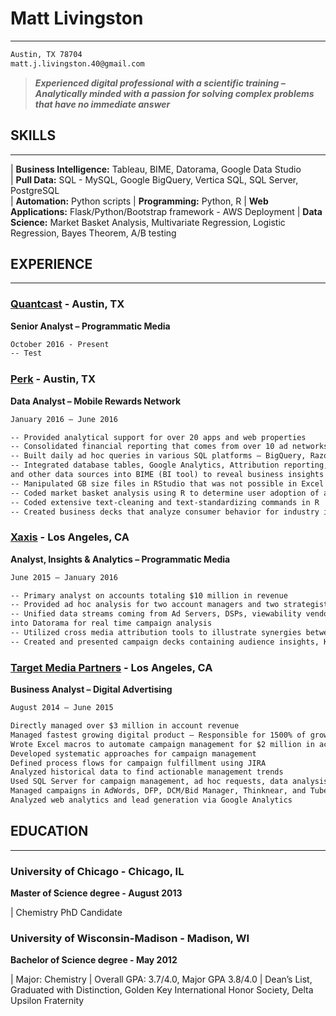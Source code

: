 # Matt Livingston 
---
```markdown 
Austin, TX 78704
matt.j.livingston.40@gmail.com
```
>_**Experienced digital professional with a scientific training – Analytically minded with a passion for solving complex problems that have no immediate answer**_

## SKILLS
---

| **Business Intelligence:** Tableau, BIME, Datorama, Google Data Studio  
| **Pull Data:** SQL - MySQL, Google BigQuery, Vertica SQL, SQL Server, PostgreSQL  
| **Automation:** Python scripts
| **Programming:** Python, R
| **Web Applications:** Flask/Python/Bootstrap framework - AWS Deployment
| **Data Science:** Market Basket Analysis, Multivariate Regression, Logistic Regression, Bayes Theorem, A/B testing  

## EXPERIENCE
---
### [Quantcast](https://www.quantcast.com/) - Austin, TX 
**Senior Analyst – Programmatic Media**
```markdown 
October 2016 - Present
-- Test
```
### [Perk](https://perk.com/) - Austin, TX  
**Data Analyst – Mobile Rewards Network**
```markdown
January 2016 – June 2016

-- Provided analytical support for over 20 apps and web properties 
-- Consolidated financial reporting that comes from over 10 ad networks 
-- Built daily ad hoc queries in various SQL platforms – BigQuery, RazorSQL, and MySQL
-- Integrated database tables, Google Analytics, Attribution reporting, Google Sheets 
and other data sources into BIME (BI tool) to reveal business insights
-- Manipulated GB size files in RStudio that was not possible in Excel 
-- Coded market basket analysis using R to determine user adoption of apps
-- Coded extensive text-cleaning and text-standardizing commands in R
-- Created business decks that analyze consumer behavior for industry insights
```
### [Xaxis](https://www.xaxis.com/) - Los Angeles, CA  
**Analyst, Insights & Analytics – Programmatic Media**
```markdown
June 2015 – January 2016

-- Primary analyst on accounts totaling $10 million in revenue
-- Provided ad hoc analysis for two account managers and two strategists
-- Unified data streams coming from Ad Servers, DSPs, viewability vendors, and Salesforce 
into Datorama for real time campaign analysis
-- Utilized cross media attribution tools to illustrate synergies between various channels
-- Created and presented campaign decks containing audience insights, KPI analyses, and other insights to drive future campaign strategy
```
### [Target Media Partners](https://www.targetmediapartners.com/) - Los Angeles, CA  
**Business Analyst – Digital Advertising**
```markdown
August 2014 – June 2015

Directly managed over $3 million in account revenue    
Managed fastest growing digital product – Responsible for 1500% of growth
Wrote Excel macros to automate campaign management for $2 million in account revenue – Saved 10 hours a week in management time
Developed systematic approaches for campaign management 
Defined process flows for campaign fulfillment using JIRA
Analyzed historical data to find actionable management trends
Used SQL Server for campaign management, ad hoc requests, data analysis, and stored procedures  
Managed campaigns in AdWords, DFP, DCM/Bid Manager, Thinknear, and TubeMogul advertising platforms
Analyzed web analytics and lead generation via Google Analytics 
```
## EDUCATION
---
### University of Chicago - Chicago, IL
**Master of Science degree - August 2013**

| Chemistry PhD Candidate

### University of Wisconsin-Madison - Madison, WI 
**Bachelor of Science degree - May 2012**

| Major: Chemistry
| Overall GPA: 3.7/4.0, Major GPA 3.8/4.0
| Dean’s List, Graduated with Distinction, Golden Key International Honor Society, Delta Upsilon Fraternity

